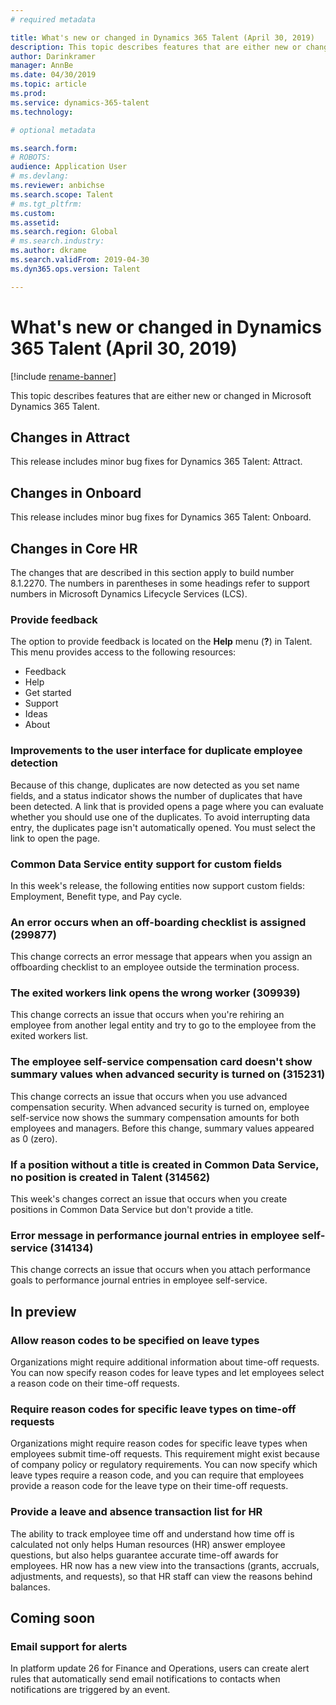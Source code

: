 ```yaml
---
# required metadata

title: What's new or changed in Dynamics 365 Talent (April 30, 2019)
description: This topic describes features that are either new or changed in Microsoft Dynamics 365 Talent.
author: Darinkramer
manager: AnnBe
ms.date: 04/30/2019
ms.topic: article
ms.prod: 
ms.service: dynamics-365-talent
ms.technology: 

# optional metadata

ms.search.form: 
# ROBOTS: 
audience: Application User
# ms.devlang: 
ms.reviewer: anbichse
ms.search.scope: Talent
# ms.tgt_pltfrm: 
ms.custom: 
ms.assetid: 
ms.search.region: Global
# ms.search.industry: 
ms.author: dkrame
ms.search.validFrom: 2019-04-30
ms.dyn365.ops.version: Talent

---
```

# What's new or changed in Dynamics 365 Talent (April 30, 2019)

[!include [rename-banner](~/includes/cc-data-platform-banner.md)]

This topic describes features that are either new or changed in Microsoft Dynamics 365 Talent.

## Changes in Attract

This release includes minor bug fixes for Dynamics 365 Talent: Attract.

## Changes in Onboard

This release includes minor bug fixes for Dynamics 365 Talent: Onboard.

## Changes in Core HR

The changes that are described in this section apply to build number 8.1.2270. The numbers in parentheses in some headings refer to support numbers in Microsoft Dynamics Lifecycle Services (LCS).

### Provide feedback

The option to provide feedback is located on the **Help** menu (**?**) in Talent. This menu provides access to the following resources:

- Feedback
- Help
- Get started
- Support
- Ideas
- About

### Improvements to the user interface for duplicate employee detection

Because of this change, duplicates are now detected as you set name fields, and a status indicator shows the number of duplicates that have been detected. A link that is provided opens a page where you can evaluate whether you should use one of the duplicates. To avoid interrupting data entry, the duplicates page isn't automatically opened. You must select the link to open the page.

### Common Data Service entity support for custom fields

In this week's release, the following entities now support custom fields: Employment, Benefit type, and Pay cycle.

### An error occurs when an off-boarding checklist is assigned (299877)

This change corrects an error message that appears when you assign an offboarding checklist to an employee outside the termination process.

### The exited workers link opens the wrong worker (309939)

This change corrects an issue that occurs when you're rehiring an employee from another legal entity and try to go to the employee from the exited workers list.

### The employee self-service compensation card doesn't show summary values when advanced security is turned on (315231)

This change corrects an issue that occurs when you use advanced compensation security. When advanced security is turned on, employee self-service now shows the summary compensation amounts for both employees and managers. Before this change, summary values appeared as 0 (zero).

### If a position without a title is created in Common Data Service, no position is created in Talent (314562)

This week's changes correct an issue that occurs when you create positions in Common Data Service but don't provide a title.

### Error message in performance journal entries in employee self-service (314134)

This change corrects an issue that occurs when you attach performance goals to performance journal entries in employee self-service.

## In preview

### Allow reason codes to be specified on leave types

Organizations might require additional information about time-off requests. You can now specify reason codes for leave types and let employees select a reason code on their time-off requests.

### Require reason codes for specific leave types on time-off requests

Organizations might require reason codes for specific leave types when employees submit time-off requests. This requirement might exist because of company policy or regulatory requirements. You can now specify which leave types require a reason code, and you can require that employees provide a reason code for the leave type on their time-off requests.

### Provide a leave and absence transaction list for HR

The ability to track employee time off and understand how time off is calculated not only helps Human resources (HR) answer employee questions, but also helps guarantee accurate time-off awards for employees. HR now has a new view into the transactions (grants, accruals, adjustments, and requests), so that HR staff can view the reasons behind balances.

## Coming soon

### Email support for alerts

In platform update 26 for Finance and Operations, users can create alert rules that automatically send email notifications to contacts when notifications are triggered by an event.
